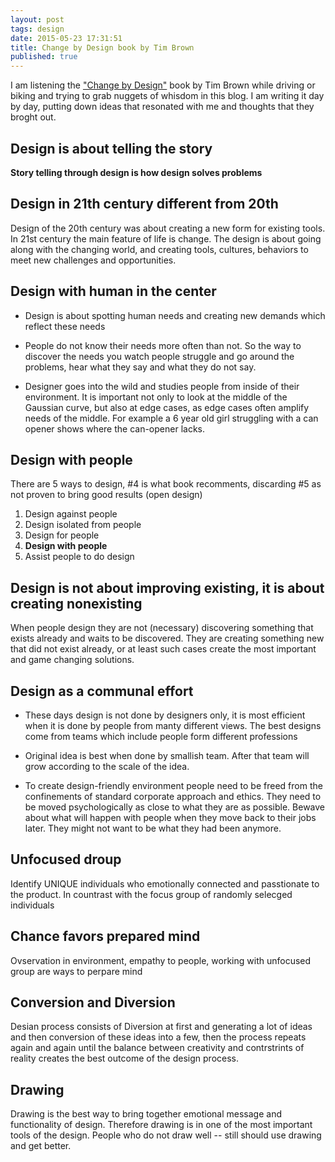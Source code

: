 ```yaml
---
layout: post
tags: design
date: 2015-05-23 17:31:51
title: Change by Design book by Tim Brown
published: true
---
```


I am listening the ["Change by Design"][book] book by Tim Brown  while
driving or biking and trying to grab nuggets of whisdom in this blog. I am
writing it day by day, putting down ideas that resonated with me and thoughts
that they broght out.


Design is about telling the story
---------------------------------

**Story telling through design is how design solves problems**

Design in 21th century different from 20th
------------------------------------------

Design of the 20th century was about creating a new form for existing tools.
In 21st century the main feature of life is change. The design is about
going along with the changing world, and creating tools, cultures, behaviors
to meet new challenges and opportunities.


Design with human in the center
-------------------------------

* Design is about spotting human needs and creating new demands which reflect
  these needs

* People do not know their needs more often than not. So the way to discover
  the needs you watch people struggle and go around the problems, hear what
  they say and what they do not say.

* Designer goes into the wild and studies people from inside of their
  environment. It is important not only to look at the middle of the Gaussian
  curve, but also at edge cases, as edge cases often amplify needs of the
  middle.  For example a 6 year old girl struggling with a can opener shows
  where the can-opener lacks.


Design with people
------------------

There are 5 ways to design, #4 is what book recomments, discarding #5 as not
proven to bring good results (open design)

1. Design against people
2. Design isolated from people
3. Design for people
4. **Design with people**
5. Assist people to do design


Design is not about improving existing, it is about creating nonexisting
------------------------------------------------------------------------

When people design they are not (necessary) discovering something that exists
already and waits to be discovered. They are creating something new that did
not exist already, or at least such cases create the most important and game
changing solutions.

Design as a communal effort
---------------------------

* These days design is not done by designers only, it is most efficient when
  it is done by people from manty different views. The best designs come from
  teams which include people form different professions

* Original idea is best when done by smallish team. After that team will grow
  according to the scale of the idea.

* To create design-friendly environment people need to be freed from the
  confinements of standard corporate approach and ethics. They need to be moved
  psychologically as close to what they are as possible. Bewave about what will
  happen with people when they move back to their jobs later. They might not
  want to be what they had been anymore.

Unfocused droup
----------------

Identify UNIQUE individuals who emotionally connected and passtionate to the
product. In countrast with the focus group of randomly selecged individuals

Chance favors prepared mind
---------------------------

Ovservation in environment, empathy to people, working with unfocused group are
ways to perpare mind

Conversion and Diversion
------------------------

Desian process consists of Diversion at first and generating a lot of ideas
and then conversion of these ideas into a few, then the process repeats again
and again until the balance between creativity and contrstrints of reality
creates the best outcome of the design process.

Drawing
-------

Drawing is the best way to bring together emotional message and functionality of
design. Therefore drawing is in one of the most important tools of the design.
People who do not draw well -- still should use drawing and get better.



[book]: http://www.amazon.com/Change-Design-Transforms-Organizations-Innovation/dp/B005ZH54ZY/ref=sr_1_1?s=books&ie=UTF8&qid=1432484028&sr=1-1
